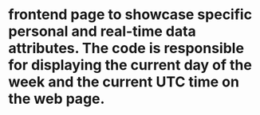 # frontend page to showcase specific personal and real-time data attributes. The code is responsible for displaying the current day of the week and the current UTC time on the web page.

